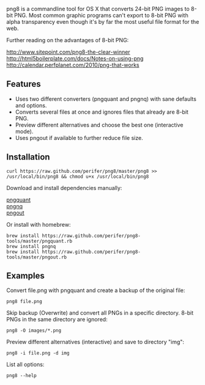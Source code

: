 png8 is a commandline tool for OS X that converts 24-bit PNG images to 8-bit PNG. 
Most common graphic programs can't export to 8-bit PNG with alpha transparency
even though it's by far the most useful file format for the web.

Further reading on the advantages of 8-bit PNG:

http://www.sitepoint.com/png8-the-clear-winner  
http://html5boilerplate.com/docs/Notes-on-using-png  
http://calendar.perfplanet.com/2010/png-that-works  

## Features

* Uses two different converters (pngquant and pngnq) with sane defaults and options.
* Converts several files at once and ignores files that already are 8-bit PNG.
* Preview different alternatives and choose the best one (interactive mode).
* Uses pngout if available to further reduce file size.

## Installation

    curl https://raw.github.com/perifer/png8/master/png8 >> /usr/local/bin/png8 && chmod u+x /usr/local/bin/png8

Download and install dependencies manually:

[pngquant](http://pornel.net/pngquant)  
[pngnq](http://pornel.net/pngnq)  
[pngout](http://www.jonof.id.au/pngout)  

Or install with homebrew:

    brew install https://raw.github.com/perifer/png8-tools/master/pngquant.rb
    brew install pngnq
    brew install https://raw.github.com/perifer/png8-tools/master/pngout.rb

## Examples

Convert file.png with pngquant and create a backup of the original file:

    png8 file.png

Skip backup (Overwrite) and convert all PNGs in a specific directory. 8-bit PNGs in the same directory are ignored:

    png8 -O images/*.png
    
Preview different alternatives (interactive) and save to directory "img":

    png8 -i file.png -d img
    
List all options:

    png8 --help